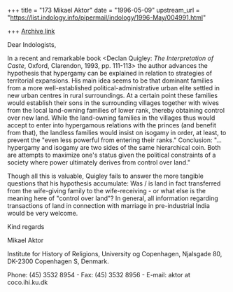 +++
title = "173 Mikael Aktor"
date = "1996-05-09"
upstream_url = "https://list.indology.info/pipermail/indology/1996-May/004991.html"

+++
[Archive link](https://list.indology.info/pipermail/indology/1996-May/004991.html)

Dear Indologists,

In a recent and remarkable book <Declan Quigley: _The Interpretation of
Caste_, Oxford, Clarendon, 1993, pp. 111-113> the author advances the
hypothesis that hypergamy can be explained in relation to strategies of
territorial expansions. His main idea seems to be that dominant families
from a more well-established political-administrative urban elite settled in
new urban centres in rural surroundings. At a certain point these families
would establish their sons in the surrounding villages together with wives
from the local land-owning families of lower rank, thereby obtaining control
over new land. While the land-owning families in the villages thus would
accept to enter into hypergamous relations with the princes (and benefit
from that), the landless families would insist on isogamy in order, at
least, to prevent the "even less powerful from entering their ranks."
Conclusion: "... hypergamy and isogamy are two sides of the same
hierarchical coin. Both are attempts to maximize one's status given the
political constraints of a society where power ultimately derives from
control over land."

Though all this is valuable, Quigley fails to answer the more tangible
questions that his hypothesis accumulate: Was / is land in fact transferred
from the wife-giving family to the wife-receiving - or what else is the
meaning here of "control over land"? In general, all information regarding
transactions of land in connection with marriage in pre-industrial India
would be very welcome. 


Kind regards


Mikael Aktor

Institute for History of Religions, University og Copenhagen,
Njalsgade 80, DK-2300 Copenhagen S, Denmark.

Phone: (45) 3532 8954 - Fax: (45) 3532 8956 - E-mail: aktor at coco.ihi.ku.dk





